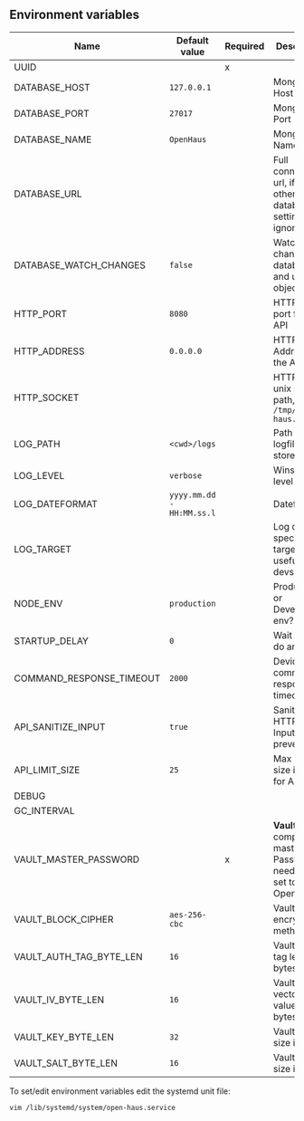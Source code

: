 ## Environment variables
| Name                     | Default value             | Required | Description                                                           |
| ------------------------ | ------------------------- | -------- | --------------------------------------------------------------------- |
| UUID                     |                           | x        |                                                                       |
| DATABASE_HOST            | `127.0.0.1`               |          | MongoDB Host                                                          |
| DATABASE_PORT            | `27017`                   |          | MongoDB Port                                                          |
| DATABASE_NAME            | `OpenHaus`                |          | MongoDB Name                                                          |
| DATABASE_URL             |                           |          | Full connection url, if set other database settings are ignored       |
| DATABASE_WATCH_CHANGES   | `false`                   |          | Watch for changes in database and update object item                  |
| HTTP_PORT                | `8080`                    |          | HTTP Server port for the API                                          |
| HTTP_ADDRESS             | `0.0.0.0`                 |          | HTTP Server Address for the API                                       |
| HTTP_SOCKET              |                           |          | HTTP Server unix socket path, e.g. `/tmp/open-haus.sock`              |
| LOG_PATH                 | `<cwd>/logs`              |          | Path where logfiles are stored                                        |
| LOG_LEVEL                | `verbose`                 |          | Winston log level                                                     |
| LOG_DATEFORMAT           | `yyyy.mm.dd - HH:MM.ss.l` |          | Dateformat                                                            |
| LOG_TARGET               |                           |          | Log only specified target, usefull for devs                           |
| NODE_ENV                 | `production`              |          | Production or Development env?                                        |
| STARTUP_DELAY            | `0`                       |          | Wait till we do anything                                              |
| COMMAND_RESPONSE_TIMEOUT | `2000`                    |          | Device command response timeout                                       |
| API_SANITIZE_INPUT       | `true`                    |          | Sanitize HTTP API Input to prevent XSS                                |
| API_LIMIT_SIZE           | `25`                      |          | Max reqeust size in mb for API calls                                  |
| DEBUG                    |                           |          |                                                                       |
| GC_INTERVAL              |                           |          |                                                                       |
| VAULT_MASTER_PASSWORD    |                           | x        | **Vault** component master Password, need to be set to start OpenHaus |
| VAULT_BLOCK_CIPHER       | `aes-256-cbc`             |          | Vault encryption method                                               |
| VAULT_AUTH_TAG_BYTE_LEN  | `16`                      |          | Vault auth tag length in bytes                                        |
| VAULT_IV_BYTE_LEN        | `16`                      |          | Vault "initial vector" value size in bytes                            |
| VAULT_KEY_BYTE_LEN       | `32`                      |          | Vault key size in bytes                                               |
| VAULT_SALT_BYTE_LEN      | `16`                      |          | Vault salt size in bytes                                              |

To set/edit environment variables edit the systemd unit file:
```sh
vim /lib/systemd/system/open-haus.service
```